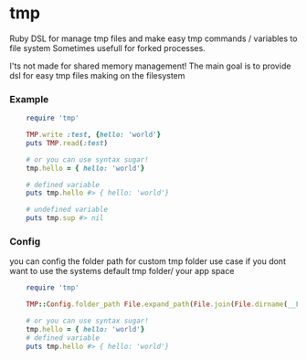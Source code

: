 tmp
===

Ruby DSL for manage tmp files and make easy
tmp commands / variables to file system
Sometimes usefull for forked processes.

I'ts not made for shared memory management!
The main goal is to provide dsl for easy tmp files making on the filesystem


### Example

```ruby
    require 'tmp'

    TMP.write :test, {hello: 'world'}
    puts TMP.read(:test)

    # or you can use syntax sugar!
    tmp.hello = { hello: 'world'}

    # defined variable
    puts tmp.hello #> { hello: 'world'}

    # undefined variable
    puts tmp.sup #> nil
```

### Config

you can config the folder path for custom tmp folder use case if you dont want to use the systems default tmp folder/ your app space

```ruby
    require 'tmp'

    TMP::Config.folder_path File.expand_path(File.join(File.dirname(__FILE__),'tmp_folder'))

    # or you can use syntax sugar!
    tmp.hello = { hello: 'world'}
    # defined variable
    puts tmp.hello #> { hello: 'world'}
```
